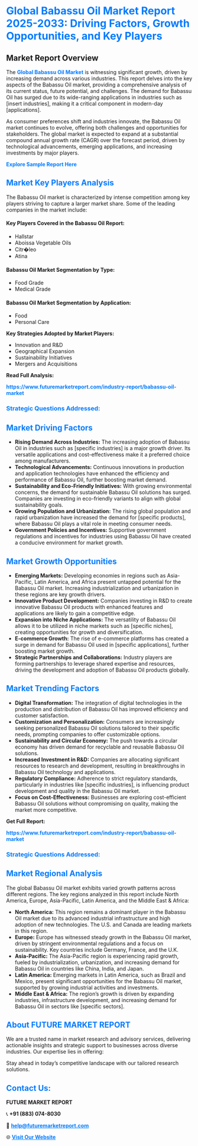 <h1 style="color: #007BFF;">Global Babassu Oil Market Report 2025-2033: Driving Factors, Growth Opportunities, and Key Players</h1>

<section id="overview">
<h2>Market Report Overview</h2>
<p>The <a href="https://www.futuremarketreport.com/industry-report/babassu-oil-market" style="color: #007BFF; text-decoration: none;"><strong>Global Babassu Oil Market</strong></a> is witnessing significant growth, driven by increasing demand across various industries. This report delves into the key aspects of the Babassu Oil market, providing a comprehensive analysis of its current status, future potential, and challenges. The demand for Babassu Oil has surged due to its wide-ranging applications in industries such as [insert industries], making it a critical component in modern-day [applications].</p>
<p>As consumer preferences shift and industries innovate, the Babassu Oil market continues to evolve, offering both challenges and opportunities for stakeholders. The global market is expected to expand at a substantial compound annual growth rate (CAGR) over the forecast period, driven by technological advancements, emerging applications, and increasing investments by major players.</p>
</section>

<section id="overview">
<p><a href="https://www.futuremarketreport.com/request-sample/reportId=62490" style="color: #007BFF; text-decoration: none;"><strong>Explore Sample Report Here</strong></a></p>
</section>

<section id="key-players">
<h2 style="color: #007BFF;">Market Key Players Analysis</h2>
<p>The Babassu Oil market is characterized by intense competition among key players striving to capture a larger market share. Some of the leading companies in the market include:</p>
<h4>Key Players Covered in the Babassu Oil Report:</h4>
<ul><li>Hallstar</li><li>Aboissa Vegetable Oils</li><li>Citr�leo</li><li>Atina</li></ul>
<h4>Babassu Oil Market Segmentation by Type:</h4>
<ul><li>Food Grade</li><li>Medical Grade</li></ul>

<h4>Babassu Oil Market Segmentation by Application:</h4>
<ul><li>Food</li><li>Personal Care</li></ul>
<p><strong>Key Strategies Adopted by Market Players:</strong></p>
<ul>
<li>Innovation and R&D</li>
<li>Geographical Expansion</li>
<li>Sustainability Initiatives</li>
<li>Mergers and Acquisitions</li>
</ul>
</section>

<section>
<p><strong>Read Full Analysis: </strong></p><a href="https://www.futuremarketreport.com/industry-report/babassu-oil-market" style="color: #007BFF; text-decoration: none;"><strong>https://www.futuremarketreport.com/industry-report/babassu-oil-market</strong></a>
<h3 style="color: #007BFF;">Strategic Questions Addressed:</h3>
</section>

<section id="driving-factors">
<h2 style="color: #007BFF;">Market Driving Factors</h2>
<ul>
<li><strong>Rising Demand Across Industries:</strong> The increasing adoption of Babassu Oil in industries such as [specific industries] is a major growth driver. Its versatile applications and cost-effectiveness make it a preferred choice among manufacturers.</li>
<li><strong>Technological Advancements:</strong> Continuous innovations in production and application technologies have enhanced the efficiency and performance of Babassu Oil, further boosting market demand.</li>
<li><strong>Sustainability and Eco-Friendly Initiatives:</strong> With growing environmental concerns, the demand for sustainable Babassu Oil solutions has surged. Companies are investing in eco-friendly variants to align with global sustainability goals.</li>
<li><strong>Growing Population and Urbanization:</strong> The rising global population and rapid urbanization have increased the demand for [specific products], where Babassu Oil plays a vital role in meeting consumer needs.</li>
<li><strong>Government Policies and Incentives:</strong> Supportive government regulations and incentives for industries using Babassu Oil have created a conducive environment for market growth.</li>
</ul>
</section>

<section id="growth-opportunities">
<h2 style="color: #007BFF;">Market Growth Opportunities</h2>
<ul>
<li><strong>Emerging Markets:</strong> Developing economies in regions such as Asia-Pacific, Latin America, and Africa present untapped potential for the Babassu Oil market. Increasing industrialization and urbanization in these regions are key growth drivers.</li>
<li><strong>Innovative Product Development:</strong> Companies investing in R&D to create innovative Babassu Oil products with enhanced features and applications are likely to gain a competitive edge.</li>
<li><strong>Expansion into Niche Applications:</strong> The versatility of Babassu Oil allows it to be utilized in niche markets such as [specific niches], creating opportunities for growth and diversification.</li>
<li><strong>E-commerce Growth:</strong> The rise of e-commerce platforms has created a surge in demand for Babassu Oil used in [specific applications], further boosting market growth.</li>
<li><strong>Strategic Partnerships and Collaborations:</strong> Industry players are forming partnerships to leverage shared expertise and resources, driving the development and adoption of Babassu Oil products globally.</li>
</ul>
</section>

<section id="trending-factors">
<h2 style="color: #007BFF;">Market Trending Factors</h2>
<ul>
<li><strong>Digital Transformation:</strong> The integration of digital technologies in the production and distribution of Babassu Oil has improved efficiency and customer satisfaction.</li>
<li><strong>Customization and Personalization:</strong> Consumers are increasingly seeking personalized Babassu Oil solutions tailored to their specific needs, prompting companies to offer customizable options.</li>
<li><strong>Sustainability and Circular Economy:</strong> The push towards a circular economy has driven demand for recyclable and reusable Babassu Oil solutions.</li>
<li><strong>Increased Investment in R&D:</strong> Companies are allocating significant resources to research and development, resulting in breakthroughs in Babassu Oil technology and applications.</li>
<li><strong>Regulatory Compliance:</strong> Adherence to strict regulatory standards, particularly in industries like [specific industries], is influencing product development and quality in the Babassu Oil market.</li>
<li><strong>Focus on Cost-Effectiveness:</strong> Businesses are exploring cost-efficient Babassu Oil solutions without compromising on quality, making the market more competitive.</li>
</ul>
</section>

<section>
<p><strong>Get Full Report: </strong></p><a href="https://www.futuremarketreport.com/industry-report/babassu-oil-market" style="color: #007BFF; text-decoration: none;"><strong>https://www.futuremarketreport.com/industry-report/babassu-oil-market</strong></a>
<h3 style="color: #007BFF;">Strategic Questions Addressed:</h3>
</section>


<section id="regional-analysis">
<h2 style="color: #007BFF;">Market Regional Analysis</h2>
<p>The global Babassu Oil market exhibits varied growth patterns across different regions. The key regions analyzed in this report include North America, Europe, Asia-Pacific, Latin America, and the Middle East & Africa:</p>
<ul>
<li><strong>North America:</strong> This region remains a dominant player in the Babassu Oil market due to its advanced industrial infrastructure and high adoption of new technologies. The U.S. and Canada are leading markets in this region.</li>
<li><strong>Europe:</strong> Europe has witnessed steady growth in the Babassu Oil market, driven by stringent environmental regulations and a focus on sustainability. Key countries include Germany, France, and the U.K.</li>
<li><strong>Asia-Pacific:</strong> The Asia-Pacific region is experiencing rapid growth, fueled by industrialization, urbanization, and increasing demand for Babassu Oil in countries like China, India, and Japan.</li>
<li><strong>Latin America:</strong> Emerging markets in Latin America, such as Brazil and Mexico, present significant opportunities for the Babassu Oil market, supported by growing industrial activities and investments.</li>
<li><strong>Middle East & Africa:</strong> The region’s growth is driven by expanding industries, infrastructure development, and increasing demand for Babassu Oil in sectors like [specific sectors].</li>
</ul>
</section>

<footer>
<h2 style="color: #007BFF;">About FUTURE MARKET REPORT</h2>
<p>We are a trusted name in market research and advisory services, delivering actionable insights and strategic support to businesses across diverse industries. Our expertise lies in offering:</p>

<p>Stay ahead in today’s competitive landscape with our tailored research solutions.</p>

<h2 style="color: #007BFF;">Contact Us:</h2>
<p><strong>FUTURE MARKET REPORT</strong></p>
<p>📞 <strong>+91 (883) 074-8030</strong></p>
<p>📧 <strong><a href="mailto:help@futuremarketreport.com" style="color: #007BFF;">help@futuremarketreport.com</a></strong></p>
<p>🌐 <strong><a href="https://www.futuremarketreport.com/" style="color: #007BFF;">Visit Our Website</a></strong></p>
</footer>